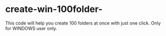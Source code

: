 # create-win-100folder-
This code will help you create 100 folders at once with just one click. Only for  WINDOWS user only.
